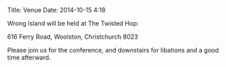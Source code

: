 Title: Venue
Date: 2014-10-15 4:18

Wrong Island will be held at The Twisted Hop:

   616 Ferry Road, Woolston, Christchurch 8023

Please join us for the conference, and downstairs for libations and a good time afterward.
